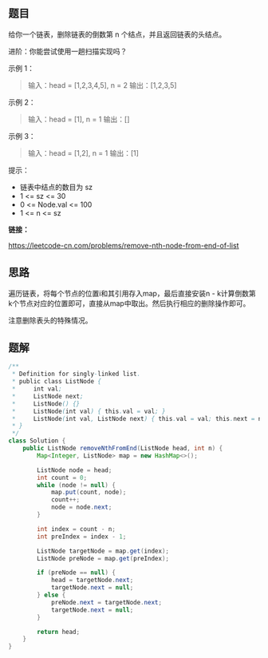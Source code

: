 ## 题目

给你一个链表，删除链表的倒数第 n 个结点，并且返回链表的头结点。

进阶：你能尝试使用一趟扫描实现吗？

 

示例 1：

> 输入：head = [1,2,3,4,5], n = 2
> 输出：[1,2,3,5]

示例 2：

> 输入：head = [1], n = 1
> 输出：[]

示例 3：

> 输入：head = [1,2], n = 1
> 输出：[1]


提示：

* 链表中结点的数目为 sz
* 1 <= sz <= 30
* 0 <= Node.val <= 100
* 1 <= n <= sz



**链接：**

https://leetcode-cn.com/problems/remove-nth-node-from-end-of-list

## 思路

遍历链表，将每个节点的位置i和其引用存入map，最后直接安装n - k计算倒数第k个节点对应的位置即可，直接从map中取出。然后执行相应的删除操作即可。

注意删除表头的特殊情况。

## 题解

```java
/**
 * Definition for singly-linked list.
 * public class ListNode {
 *     int val;
 *     ListNode next;
 *     ListNode() {}
 *     ListNode(int val) { this.val = val; }
 *     ListNode(int val, ListNode next) { this.val = val; this.next = next; }
 * }
 */
class Solution {
    public ListNode removeNthFromEnd(ListNode head, int n) {
        Map<Integer, ListNode> map = new HashMap<>();

        ListNode node = head;
        int count = 0;
        while (node != null) {
            map.put(count, node);
            count++;
            node = node.next;
        }

        int index = count - n;
        int preIndex = index - 1;

        ListNode targetNode = map.get(index);
        ListNode preNode = map.get(preIndex);

        if (preNode == null) {
            head = targetNode.next;
            targetNode.next = null;
        } else {
            preNode.next = targetNode.next;
            targetNode.next = null;
        }

        return head;
    }
}
```

